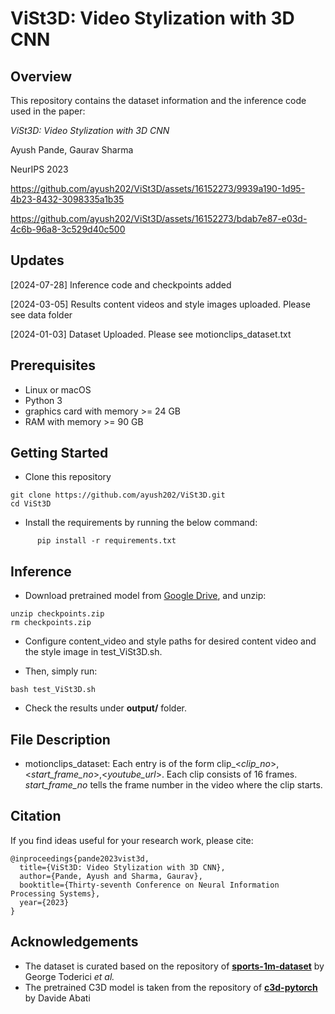 # ViSt3D: Video Stylization with 3D CNN

## Overview
This repository contains the dataset information and the inference code used in the paper:

*ViSt3D: Video Stylization with 3D CNN*

Ayush Pande, Gaurav Sharma

NeurIPS 2023

https://github.com/ayush202/ViSt3D/assets/16152273/9939a190-1d95-4b23-8432-3098335a1b35

https://github.com/ayush202/ViSt3D/assets/16152273/bdab7e87-e03d-4c6b-96a8-3c529d40c500

## Updates
[2024-07-28] Inference code and checkpoints added

[2024-03-05] Results content videos and style images uploaded. Please see data folder

[2024-01-03] Dataset Uploaded. Please see motionclips_dataset.txt

## Prerequisites
* Linux or macOS
* Python 3
* graphics card with memory >= 24 GB
* RAM with memory >= 90 GB

## Getting Started

* Clone this repository

```shell
git clone https://github.com/ayush202/ViSt3D.git
cd ViSt3D
```
* Install the requirements by running the below command:

``` shell
      pip install -r requirements.txt
```

## Inference

* Download pretrained model from [Google Drive](https://drive.google.com/file/d/1izz7PiDEhiYwB-RA0Zki85RCNrt_M7qY/view?usp=sharing), and unzip:

```shell
unzip checkpoints.zip
rm checkpoints.zip
```
* Configure content_video and style paths for desired content video and the style image in test_ViSt3D.sh.

* Then, simply run:

```shell
bash test_ViSt3D.sh
```
* Check the results under **output/** folder.


## File Description
* motionclips_dataset: Each entry is of the form clip_<*clip_no*>,<*start_frame_no*>,<*youtube_url*>. Each clip consists of 16 frames. *start_frame_no* tells the frame number in the video where the clip starts. 

## Citation
If you find ideas useful for your research work, please cite:

```
@inproceedings{pande2023vist3d,
  title={ViSt3D: Video Stylization with 3D CNN},
  author={Pande, Ayush and Sharma, Gaurav},
  booktitle={Thirty-seventh Conference on Neural Information Processing Systems},
  year={2023}
}
```

## Acknowledgements
* The dataset is curated based on the repository of **[sports-1m-dataset](https://github.com/gtoderici/sports-1m-dataset/tree/master)** by George Toderici *et al.*
* The pretrained C3D model is taken from the repository of **[c3d-pytorch](https://github.com/DavideA/c3d-pytorch/tree/master)** by Davide Abati
